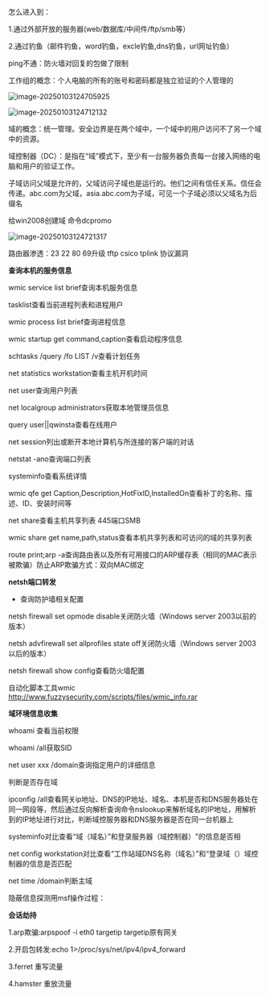 怎么进入到：

1.通过外部开放的服务器(web/数据库/中间件/ftp/smb等）

2.通过钓鱼（邮件钓鱼，word钓鱼，excle钓鱼,dns钓鱼，url网址钓鱼）

ping不通：防火墙对回复的包做了限制

工作组的概念：个人电脑的所有的账号和密码都是独立验证的个人管理的

![image-20250103124705925](C:\Users\test\AppData\Roaming\Typora\typora-user-images\image-20250103124705925.png)

![image-20250103124712132](C:\Users\test\AppData\Roaming\Typora\typora-user-images\image-20250103124712132.png)



域的概念：统一管理。安全边界是在两个域中，一个域中的用户访问不了另一个域中的资源。

域控制器（DC）：是指在“域”模式下，至少有一台服务器负责每一台接入网络的电脑和用户的验证工作。

子域访问父域是允许的，父域访问子域也是运行的。他们之间有信任关系。信任会传递。abc.com为父域，asia.abc.com为子域，可见一个子域必须以父域名为后缀名

给win2008创建域 命令dcpromo

![image-20250103124721317](C:\Users\test\AppData\Roaming\Typora\typora-user-images\image-20250103124721317.png)

路由器渗透：23 22 80 69升级 tftp csico tplink 协议漏洞

**查询本机的服务信息**

wmic service list brief查询本机服务信息

tasklist查看当前进程列表和进程用户

wmic process list brief查询进程信息

wmic startup get command,caption查看启动程序信息

schtasks /query /fo LIST /v查看计划任务

net statistics workstation查看主机开机时间

net user查询用户列表

net localgroup administrators获取本地管理员信息

query user||qwinsta查看在线用户

net session列出或断开本地计算机与所连接的客户端的对话

netstat -ano查询端口列表

systeminfo查看系统详情

wmic qfe get Caption,Description,HotFixID,InstalledOn查看补丁的名称、描述、ID、安装时间等

net share查看主机共享列表 445端口SMB

wmic share get name,path,status查看本机共享列表和可访问的域的共享列表

route print;arp -a查询路由表以及所有可用接口的ARP缓存表（相同的MAC表示被欺骗）防止ARP欺骗方式：双向MAC绑定

**netsh端口转发**

- 查询防护墙相关配置

netsh firewall set opmode disable关闭防火墙（Windows server 2003以前的版本）

netsh advfirewall set allprofiles state off关闭防火墙（Windows server 2003以后的版本）

netsh firewall show config查看防火墙配置

自动化脚本工具wmic http://www.fuzzysecurity.com/scripts/files/wmic_info.rar

**域环境信息收集**

whoami 查看当前权限

whoami /all获取SID

net user xxx /domain查询指定用户的详细信息

判断是否存在域

ipconfig /all查看网关ip地址、DNS的IP地址、域名、本机是否和DNS服务器处在同一网段等，然后通过反向解析查询命令nslookup来解析域名的IP地址，用解析到的IP地址进行对比，判断域控服务器和DNS服务器是否在同一台机器上

systeminfo对比查看“域（域名）”和登录服务器（域控制器）"的信息是否相

net config workstation对比查看“工作站域DNS名称（域名）”和“登录域（）域控制器的信息是否匹配

net time /domain判断主域

隐蔽信息探测用msf操作过程：

**会话劫持**

1.arp欺骗:arpspoof -i eth0 targetip targetip原有网关

2.开启包转发:echo 1>/proc/sys/net/ipv4/ipv4_forward

3.ferret 重写流量

4.hamster 重放流量